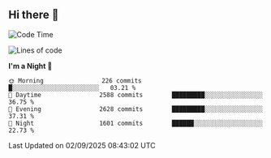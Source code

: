 ## Hi there 👋

<!--
**Wangmerlyn/Wangmerlyn** is a ✨ _special_ ✨ repository because its `README.md` (this file) appears on your GitHub profile.

Here are some ideas to get you started:

- 🔭 I’m currently working on ...
- 🌱 I’m currently learning ...
- 👯 I’m looking to collaborate on ...
- 🤔 I’m looking for help with ...
- 💬 Ask me about ...
- 📫 How to reach me: ...
- 😄 Pronouns: ...
- ⚡ Fun fact: ...
-->
<!--START_SECTION:waka-->
![Code Time](http://img.shields.io/badge/Code%20Time-534%20hrs%2048%20mins-blue)

![Lines of code](https://img.shields.io/badge/From%20Hello%20World%20I%27ve%20Written-41.6%20million%20lines%20of%20code-blue)

**I'm a Night 🦉** 

```text
🌞 Morning                226 commits         █░░░░░░░░░░░░░░░░░░░░░░░░   03.21 % 
🌆 Daytime                2588 commits        █████████░░░░░░░░░░░░░░░░   36.75 % 
🌃 Evening                2628 commits        █████████░░░░░░░░░░░░░░░░   37.31 % 
🌙 Night                  1601 commits        ██████░░░░░░░░░░░░░░░░░░░   22.73 % 
```



 Last Updated on 02/09/2025 08:43:02 UTC
<!--END_SECTION:waka-->
